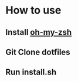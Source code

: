 # How to use

## Install [oh-my-zsh](https://github.com/robbyrussell/oh-my-zsh)

## Git Clone dotfiles

## Run install.sh
